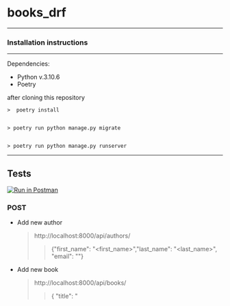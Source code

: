 # books_drf

---

### Installation instructions

---
Dependencies:
* Python v.3.10.6
* Poetry


after cloning this repository

  
    >  poetry install
     
  
    > poetry run python manage.py migrate
     
  
    > poetry run python manage.py runserver
  
---

## Tests


[![Run in Postman](https://run.pstmn.io/button.svg)](https://app.getpostman.com/run-collection/25434486-e7aa663d-75da-4d44-a940-2ccdf55d4079?action=collection%2Ffork&collection-url=entityId%3D25434486-e7aa663d-75da-4d44-a940-2ccdf55d4079%26entityType%3Dcollection%26workspaceId%3D25bf1c5c-460a-46d5-8573-be88f8617905)


### POST



* Add new author

  > http://localhost:8000/api/authors/
  >
  >>{"first_name": "<first_name>","last_name": "<last_name>", "email": "<email>"}

* Add new book

  > http://localhost:8000/api/books/
  > 
  >> {
  >>  "title": "<title>",
  >>  "authors": [id author, ...]
  >>   }


### GET


* Author list

  > http://localhost:8000/api/authors/


* Author

  > http://localhost:8000/api/authors/[slug]

* Book list

  > http://localhost:8000/api/books/

* Book

  > http://localhost:8000/api/books/[slug]

___

### Languages:

* Python

### Frameworks:

* Django REST

### Database:

* SQLite3



